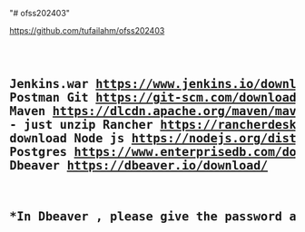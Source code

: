 "# ofss202403" 

https://github.com/tufailahm/ofss202403

<h2>
<pre>

Jenkins.war	https://www.jenkins.io/download/
Postman
Git		https://git-scm.com/downloads
Maven		https://dlcdn.apache.org/maven/maven-3/3.9.8/binaries/apache-maven-3.9.8-bin.zip	- just unzip
Rancher		https://rancherdesktop.io/		- Just download
Node js		https://nodejs.org/dist/v20.16.0/node-v20.16.0-x64.msi
Postgres		https://www.enterprisedb.com/downloads/postgres-postgresql-downloads
Dbeaver		https://dbeaver.io/download/

*In Dbeaver , please give the password as root

</pre>
</h2>		